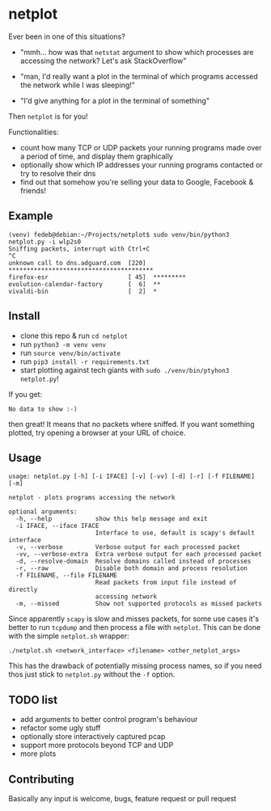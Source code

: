 # netplot

Ever been in one of this situations?

* "mmh... how was that `netstat` argument to show which processes are accessing the network? Let's ask StackOverflow"

* "man, I'd really want a plot in the terminal of which programs accessed the network while I was sleeping!"

* "I'd give anything for a plot in the terminal of something"

Then `netplot` is for you!

Functionalities:

* count how many TCP or UDP packets your running programs made over a period of time, and display them graphically
* optionally show which IP addresses your running programs contacted or try to resolve their dns
* find out that somehow you're selling your data to Google, Facebook & friends!

## Example

```
(venv) fedeb@debian:~/Projects/netplot$ sudo venv/bin/python3 netplot.py -i wlp2s0
Sniffing packets, interrupt with Ctrl+C
^C
unknown call to dns.adguard.com  [220]  ****************************************
firefox-esr                      [ 45]  *********
evolution-calendar-factory       [  6]  **
vivaldi-bin                      [  2]  *
```

## Install
* clone this repo & run `cd netplot`
* run `python3 -m venv venv`
* run `source venv/bin/activate`
* run `pip3 install -r requirements.txt`
* start plotting against tech giants with `sudo ./venv/bin/ptyhon3 netplot.py`!

If you get:

`No data to show :-)`

then great! It means that no packets where sniffed. If you want something plotted, try opening a browser at your URL of choice.

## Usage
```
usage: netplot.py [-h] [-i IFACE] [-v] [-vv] [-d] [-r] [-f FILENAME] [-m]

netplot - plots programs accessing the network

optional arguments:
  -h, --help            show this help message and exit
  -i IFACE, --iface IFACE
                        Interface to use, default is scapy's default interface
  -v, --verbose         Verbose output for each processed packet
  -vv, --verbose-extra  Extra verbose output for each processed packet
  -d, --resolve-domain  Resolve domains called instead of processes
  -r, --raw             Disable both domain and process resolution
  -f FILENAME, --file FILENAME
                        Read packets from input file instead of directly
                        accessing network
  -m, --missed          Show not supported protocols as missed packets
```

Since apparently `scapy` is slow and misses packets, for some use cases it's better to run `tcpdump` and then process a file with `netplot`.
This can be done with the simple `netplot.sh` wrapper:

```
./netplot.sh <network_interface> <filename> <other_netplot_args>
```
This has the drawback of potentially missing process names, so if you need thos just stick to `netplot.py` without the `-f` option.

## TODO list
* add arguments to better control program's behaviour
* refactor some ugly stuff
* optionally store interactively captured pcap
* support more protocols beyond TCP and UDP
* more plots

## Contributing
Basically any input is welcome, bugs, feature request or pull request
